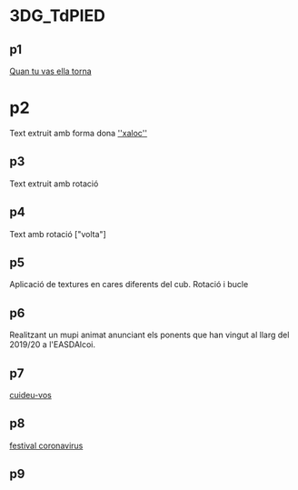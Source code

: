 # 3DG_TdPIED

## p1
[Quan tu vas ella torna](p1.gif)

#  p2
Text extruit amb forma dona
[''xaloc''](p2.gif)

##  p3
Text extruit amb rotació

## p4
Text amb rotació ["volta"]

## p5 
Aplicació de textures en cares diferents del cub. Rotació i bucle

## p6
Realitzant un mupi animat anunciant els ponents que han vingut al llarg del 2019/20 a l'EASDAlcoi.

## p7
[cuideu-vos](p7.gif)


## p8
[festival coronavirus](p8.gif)
    

## p9

